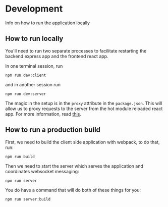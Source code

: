 # Development

Info on how to run the application locally

## How to run locally

You'll need to run two separate processes to facilitate restarting the backend express app and the frontend react app.

In one terminal session, run

```console
npm run dev:client
```

and in another session run

```console
npm run dev:server
```

The magic in the setup is in the `proxy` attribute in the `package.json`. This will allow us to proxy requests to the server from the hot module reloaded react app. For more information, read [this](https://create-react-app.dev/docs/proxying-api-requests-in-development/).


## How to run a production build

First, we need to build the client side application with webpack, to do that, run:

```console
npm run build
```

Then we need to start the server which serves the application and coordinates websocket messaging:

```console
npm run server
```

You do have a command that will do both of these things for you:

```console
npm run server:build
```

